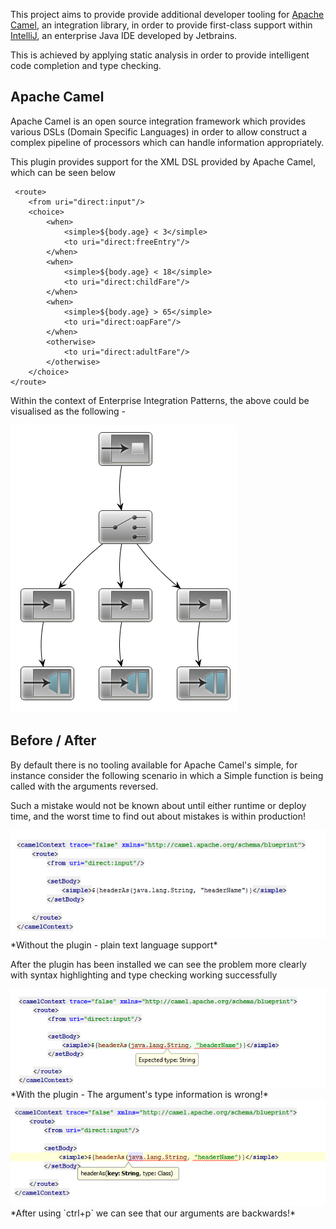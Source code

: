 This project aims to provide provide additional developer tooling for [Apache Camel](http://camel.apache.org/), an integration library, in order to provide first-class support within [IntelliJ](http://www.jetbrains.com/idea/), an enterprise Java IDE developed by Jetbrains.

This is achieved by applying static analysis in order to provide intelligent code completion and type checking.

## Apache Camel

Apache Camel is an open source integration framework which provides various DSLs (Domain Specific Languages) in order to allow construct a complex pipeline of processors which can handle information appropriately.

This plugin provides support for the XML DSL provided by Apache Camel, which can be seen below


     <route>
        <from uri="direct:input"/>
        <choice>
            <when>
                <simple>${body.age} < 3</simple>
                <to uri="direct:freeEntry"/>
            </when>
            <when>
                <simple>${body.age} < 18</simple>
                <to uri="direct:childFare"/>
            </when>
            <when>
                <simple>${body.age} > 65</simple>
                <to uri="direct:oapFare"/>
            </when>
            <otherwise>
                <to uri="direct:adultFare"/>
            </otherwise>
        </choice>
    </route>


Within the context of Enterprise Integration Patterns, the above could be visualised as the following - 

<div class="text-center">
    <img src="/docs_images/routeExample.png" alt="CBR Example" />
</div>

Before / After
--------------

By default there is no tooling available for Apache Camel's simple, for instance consider the following scenario in which a Simple function is being called with the arguments reversed. 

Such a mistake would not be known about until either runtime or deploy time, and the worst time to find out about mistakes is within production!

<div class="text-center">
	<div><img src="/docs_images/codeExample_before.png" alt="Broken code - Incorrect arguments" /></div>
	*Without the plugin - plain text language support*
</div>

After the plugin has been installed we can see the problem more clearly with syntax highlighting and type checking working successfully

<div class="text-center">
	<div><img alt="Broken code - Incorrect arguments" src="docs_images/CodeExample_typeInformation.png" /></div>
	*With the plugin - The argument's type information is wrong!*
</div>


<div class="text-center">
	<div><img alt="Broken code - Type param" src="/docs_images/CodeExample_typeParam.png" /></div>
	*After using `ctrl+p` we can see that our arguments are backwards!*
</div>